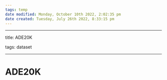 ```yaml
---
tags: temp
date modified: Monday, October 10th 2022, 2:02:35 pm
date created: Tuesday, July 26th 2022, 8:33:15 pm
---
```


---

title: ADE20K

tags: dataset

---

# ADE20K




